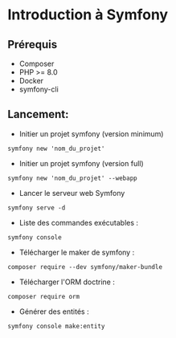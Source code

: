 # Introduction à Symfony

## Prérequis

- Composer
- PHP >= 8.0
- Docker
- symfony-cli

## Lancement:

- Initier un projet symfony (version minimum)
````
symfony new 'nom_du_projet'
````

- Initier un projet symfony (version full)
````
symfony new 'nom_du_projet' --webapp
````

- Lancer le serveur web Symfony
````
symfony serve -d
````

- Liste des commandes exécutables :

````
symfony console
````

- Télécharger le maker de symfony :
`````
composer require --dev symfony/maker-bundle
`````

- Télécharger l'ORM doctrine :
`````
composer require orm      
`````

- Générer des entités :
`````
symfony console make:entity
`````


